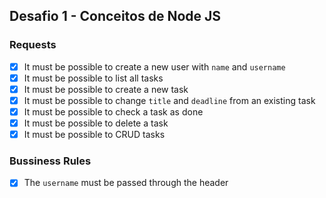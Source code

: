 ## Desafio 1 - Conceitos de Node JS

### Requests

- [x] It must be possible to create a new user with `name` and `username`
- [x] It must be possible to list all tasks
- [x] It must be possible to create a new task
- [x] It must be possible to change `title` and `deadline` from an existing task
- [x] It must be possible to check a task as done
- [x] It must be possible to delete a task
- [x] It must be possible to CRUD tasks

### Bussiness Rules

- [x] The `username` must be passed through the header
